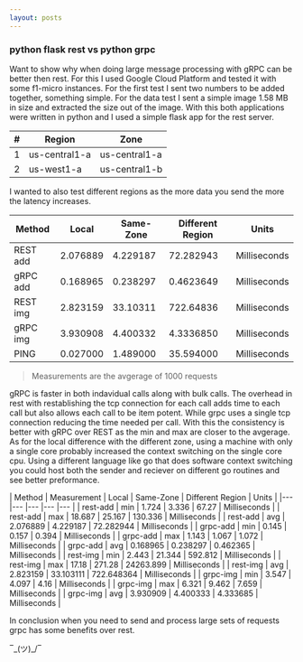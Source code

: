 ```yaml
---
layout: posts
---
```


### python flask rest vs python grpc

Want to show why when doing large message processing with gRPC can be better then rest. For this I used Google Cloud Platform and tested it with some f1-micro instances. For the first test I sent two numbers to be added together, something simple. For the data test I sent a simple image 1.58 MB in size and extracted the size out of the image. With this both applications were written in python and I used a simple flask app for the rest server.

| # | Region | Zone |
| --- | --- | --- |
| 1 | us-central1-a | us-central1-a |
| 2 | us-west1-a | us-central1-b |

I wanted to also test different regions as the more data you send the more the latency increases.

| Method | Local | Same-Zone | Different Region | Units |
|--- |--- |--- |--- |--- |
|   REST add| 2.076889 | 4.229187 | 72.282943 | Milliseconds |
|   gRPC add| 0.168965 | 0.238297 | 0.4623649 | Milliseconds |
|   REST img| 2.823159 | 33.10311 | 722.64836 | Milliseconds |
|   gRPC img| 3.930908 | 4.400332 | 4.3336850 | Milliseconds |
|   PING    | 0.027000 | 1.489000 | 35.594000 | Milliseconds |

> Measurements are the avgerage of 1000 requests 

gRPC is faster in both indavidual calls along with bulk calls. The overhead in rest with restablishing the tcp connection for each call adds time to each call but also allows each call to be item potent. While grpc uses a single tcp connection reducing the time needed per call. With this the consistency is better with gRPC over REST as the min and max are closer to the avgerage. As for the local difference with the different zone, using a machine with only a single core probably increased the context switching on the single core cpu. Using a different language like go that does software context switching you could host both the sender and reciever on different go routines and see better preformance.

| Method | Measurement | Local | Same-Zone | Different Region | Units |
|--- |--- |--- |--- |--- |
|   rest-add | min | 1.724 | 3.336 | 67.27 | Milliseconds |
|   rest-add | max | 18.687 | 25.167 | 130.336 | Milliseconds |
|   rest-add | avg | 2.076889 | 4.229187 |  72.282944 | Milliseconds |
|   grpc-add | min | 0.145 | 0.157 | 0.394 | Milliseconds |
|   grpc-add | max | 1.143 | 1.067 | 1.072 | Milliseconds |
|   grpc-add | avg | 0.168965 | 0.238297 | 0.462365 | Milliseconds |
|   rest-img | min | 2.443 | 21.344 | 592.812 | Milliseconds |
|   rest-img | max | 17.18 | 271.28 | 24263.899 | Milliseconds |
|   rest-img | avg | 2.823159 | 33.103111 | 722.648364 | Milliseconds |
|   grpc-img | min | 3.547 | 4.097 | 4.16 | Milliseconds |
|   grpc-img | max | 6.321 | 9.462 | 7.659 | Milliseconds |
|   grpc-img | avg | 3.930909 | 4.400333 | 4.333685 | Milliseconds |

In conclusion when you need to send and process large sets of requests grpc has some benefits over rest.

‾\_(ツ)_/‾
